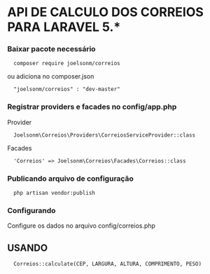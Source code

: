 # API DE CALCULO DOS CORREIOS PARA LARAVEL 5.*

### Baixar pacote necessário

```
  composer require joelsonm/correios
```
ou adiciona no composer.json
```
  "joelsonm/correios" : "dev-master"
```

### Registrar providers e facades no config/app.php

Provider

```
  Joelsonm\Correios\Providers\CorreiosServiceProvider::class
```
Facades
```
  'Correios' => Joelsonm\Correios\Facades\Correios::class
```

### Publicando arquivo de configuração

```
  php artisan vendor:publish
```

### Configurando
Configure os dados no arquivo config/correios.php

## USANDO

```
  Correios::calculate(CEP, LARGURA, ALTURA, COMPRIMENTO, PESO)
```
